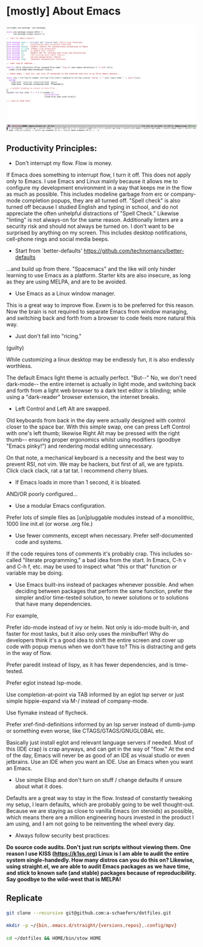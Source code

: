 # [mostly] About Emacs

![scrot](scrot249249.png)

## Productivity Principles:

- Don't interrupt my flow. Flow is money.

If Emacs does something to interrupt flow, I turn it off. This does not apply only to Emacs. I use Emacs and Linux mainly because it allows me to configure my development environment in a way that keeps me in the flow as much as possible. This includes modeline garbage from erc or company-mode completion popups, they are all turned off. "Spell check" is also turned off because I studied English and typing in school, and do not appreciate the often unhelpful distractions of "Spell Check." Likewise "linting" is not always-on for the same reason. Additionally linters are a security risk and should not always be turned on. I don't want to be surprised by anything on my screen. This includes desktop notifications, cell-phone rings and social media beeps.

- Start from `better-defaults' https://github.com/technomancy/better-defaults

...and build up from there. "Spacemacs" and the like will only hinder learning to use Emacs as a platform. Starter kits are also insecure, as long as they are using MELPA, and are to be avoided.

- Use Emacs as a Linux window manager.

This is a great way to improve flow. Exwm is to be preferred for this reason. Now the brain is not required to separate Emacs from window managing, and switching back and forth from a browser to code feels more natural this way.

- Just don't fall into "ricing."

(guilty)

While customizing a linux desktop may be endlessly fun, it is also endlessly worthless.

The default Emacs light theme is actually perfect. "But--" No, we don't need dark-mode-- the entire internet is actually in light mode, and switching back and forth from a light web browser to a dark text editor is blinding; while using a "dark-reader" browser extension, the internet breaks.

- Left Control and Left Alt are swapped.

Old keyboards from back in the day were actually designed with control closer to the space bar. With this simple swap, one can press Left Control with one's left thumb; likewise Right Alt may be pressed with the right thumb-- ensuring proper ergonomics whilst using modifiers (goodbye "Emacs pinky!") and rendering modal editing unnecessary.

On that note, a mechanical keyboard is a necessity and the best way to prevent RSI, not vim. We may be hackers, but first of all, we are typists. Click clack clack, rat a tat tat. I recommend cherry blues.

- If Emacs loads in more than 1 second, it is bloated.

AND/OR poorly configured...

- Use a modular Emacs configuration.

Prefer lots of simple files as [un]pluggable modules instead of a monolithic, 1000 line init.el (or worse .org file.)

- Use fewer comments, except when necessary. Prefer self-documented code and systems.

If the code requires tons of comments it's probably crap. This includes so-called "literate programming," a bad idea from the start. In Emacs, C-h v and C-h f, etc. may be used to inspect what "this or that" function or variable may be doing.

- Use Emacs built-ins instead of packages whenever possible. And when deciding between packages that perform the same function, prefer the simpler and/or time-tested solution, to newer solutions or to solutions that have many dependencies.

For example,

Prefer ido-mode instead of ivy or helm. Not only is ido-mode built-in, and faster for most tasks, but it also only uses the minibuffer! Why do developers think it's a good idea to shift the entire screen and cover up code with popup menus when we don't have to? This is distracting and gets in the way of flow.

Prefer paredit instead of lispy, as it has fewer dependencies, and is time-tested.

Prefer eglot instead lsp-mode.

Use completion-at-point via TAB informed by an eglot lsp server or just simple hippie-expand via M-/ instead of company-mode.

Use flymake instead of flycheck.

Prefer xref-find-definitions informed by an lsp server instead of dumb-jump or something even worse, like CTAGS/GTAGS/GNUGLOBAL etc.

Basically just install eglot and relevant language servers if needed. Most of this (IDE crap) is crap anyways, and can get in the way of "flow." At the end of the day, Emacs will never be as good of an IDE as visual studio or even jetbrains. Use an IDE when you want an IDE. Use an Emacs when you want an Emacs.

- Use simple Elisp and don't turn on stuff / change defaults if unsure about what it does.

Defaults are a great way to stay in the flow. Instead of constantly tweaking my setup, I learn defaults, which are probably going to be well thought-out. Because we are staying as close to vanilla Emacs (on steroids) as possible, which means there are a million engineering hours invested in the product I am using, and I am not going to be reinventing the wheel every day.

- Always follow security best practices:

**Do source code audits. Don't just run scripts without viewing them. One reason I use KISS (https://k1ss.org) Linux is I am able to audit the entire system single-handedly. How many distros can you do this on? Likewise, using straight.el, we are able to audit Emacs packages as we have time, and stick to known safe (and stable) packages because of reproducibility. Say goodbye to the wild-west that is MELPA!**

## Replicate
```bash
git clone --recursive git@github.com:a-schaefers/dotfiles.git

mkdir -p ~/{bin,.emacs.d/straight/{versions,repos},.config/mpv}

cd ~/dotfiles && HOME/bin/stow HOME
```
